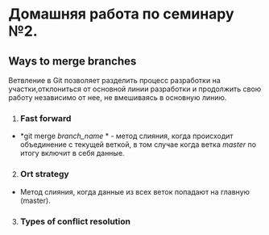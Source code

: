 # Домашняя работа по семинару №2.

## Ways to merge branches

Ветвление в Git позволяет разделить процесс разработки на участки,отклониться от основной линии разработки и продолжить свою работу независимо от нее, не вмешиваясь в основную линию.

1. ### Fast forward

* *git merge *branch_name* * - метод слияния, когда происходит объединение с текущей веткой, в том случае когда ветка *master* по итогу включит в себя данные.

2. ### Ort strategy

* Метод слияния, когда данные из всех веток попадают на главную (master).

3. ### Types of conflict resolution